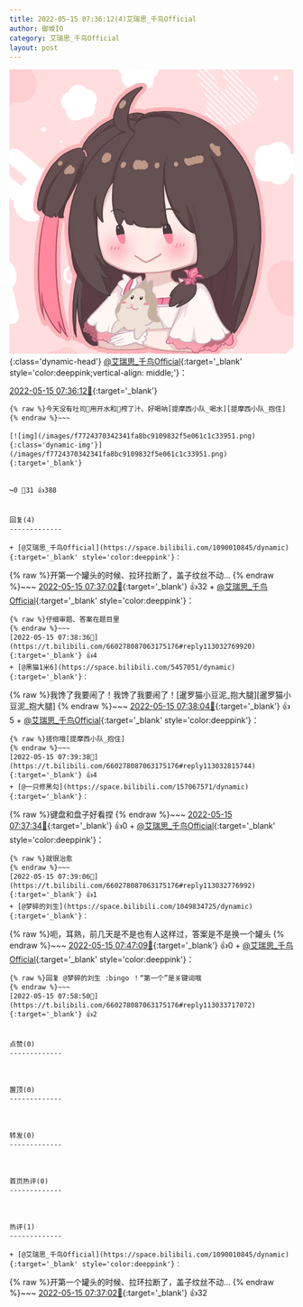 ```yaml
---
title: 2022-05-15 07:36:12(4)艾瑞思_千鸟Official
author: 御坂IO
category: 艾瑞思_千鸟Official
layout: post
---
```


![img](/images/7e08840c56f251de28bdf766b647bd5fe9a5d50a.jpg){:class='dynamic-head'}
[@艾瑞思_千鸟Official](https://space.bilibili.com/1090010845/dynamic){:target='_blank' style='color:deeppink;vertical-align: middle;'}：

[2022-05-15 07:36:12🔗](https://t.bilibili.com/660278087063175176){:target='_blank'}

~~~
{% raw %}今天没有吐司🍞用开水和🥒榨了汁、好喝呐[提摩西小队_喝水][提摩西小队_抱住]
{% endraw %}~~~

[![img](/images/f7724370342341fa8bc9109832f5e061c1c33951.png){:class='dynamic-img'}](/images/f7724370342341fa8bc9109832f5e061c1c33951.png){:target='_blank'}


↪️0 💬31 👍388


回复(4)
-------------

+ [@艾瑞思_千鸟Official](https://space.bilibili.com/1090010845/dynamic){:target='_blank' style='color:deeppink'}：
~~~
{% raw %}开第一个罐头的时候、拉环拉断了，盖子纹丝不动…
{% endraw %}~~~
[2022-05-15 07:37:02🔗](https://t.bilibili.com/660278087063175176#reply113032672256){:target='_blank'} 👍32
    + [@艾瑞思_千鸟Official](https://space.bilibili.com/1090010845/dynamic){:target='_blank' style='color:deeppink'}：
~~~
{% raw %}仔细审题、答案在题目里
{% endraw %}~~~
[2022-05-15 07:38:36🔗](https://t.bilibili.com/660278087063175176#reply113032769920){:target='_blank'} 👍4
+ [@黑猫1米6](https://space.bilibili.com/5457051/dynamic){:target='_blank'}：
~~~
{% raw %}我馋了我要闹了！我馋了我要闹了！[暹罗猫小豆泥_抱大腿][暹罗猫小豆泥_抱大腿]
{% endraw %}~~~
[2022-05-15 07:38:04🔗](https://t.bilibili.com/660278087063175176#reply113032687120){:target='_blank'} 👍5
    + [@艾瑞思_千鸟Official](https://space.bilibili.com/1090010845/dynamic){:target='_blank' style='color:deeppink'}：
~~~
{% raw %}搓你哦[提摩西小队_抱住]
{% endraw %}~~~
[2022-05-15 07:39:38🔗](https://t.bilibili.com/660278087063175176#reply113032815744){:target='_blank'} 👍4
+ [@一只修黑勾](https://space.bilibili.com/157067571/dynamic){:target='_blank'}：
~~~
{% raw %}键盘和盘子好看捏
{% endraw %}~~~
[2022-05-15 07:37:34🔗](https://t.bilibili.com/660278087063175176#reply113032756464){:target='_blank'} 👍0
    + [@艾瑞思_千鸟Official](https://space.bilibili.com/1090010845/dynamic){:target='_blank' style='color:deeppink'}：
~~~
{% raw %}就很治愈
{% endraw %}~~~
[2022-05-15 07:39:06🔗](https://t.bilibili.com/660278087063175176#reply113032776992){:target='_blank'} 👍1
+ [@梦碎的刘生](https://space.bilibili.com/1049834725/dynamic){:target='_blank'}：
~~~
{% raw %}呃，耳熟，前几天是不是也有人这样过，答案是不是换一个罐头
{% endraw %}~~~
[2022-05-15 07:47:09🔗](https://t.bilibili.com/660278087063175176#reply113033090528){:target='_blank'} 👍0
    + [@艾瑞思_千鸟Official](https://space.bilibili.com/1090010845/dynamic){:target='_blank' style='color:deeppink'}：
~~~
{% raw %}回复 @梦碎的刘生 :bingo ！“第一个”是关键词哦
{% endraw %}~~~
[2022-05-15 07:58:50🔗](https://t.bilibili.com/660278087063175176#reply113033717072){:target='_blank'} 👍2


点赞(0)
-------------



置顶(0)
-------------



转发(0)
-------------



首页热评(0)
-------------



热评(1)
-------------

+ [@艾瑞思_千鸟Official](https://space.bilibili.com/1090010845/dynamic){:target='_blank' style='color:deeppink'}：
~~~
{% raw %}开第一个罐头的时候、拉环拉断了，盖子纹丝不动…
{% endraw %}~~~
[2022-05-15 07:37:02🔗](https://t.bilibili.com/660278087063175176#reply113032672256){:target='_blank'} 👍32


